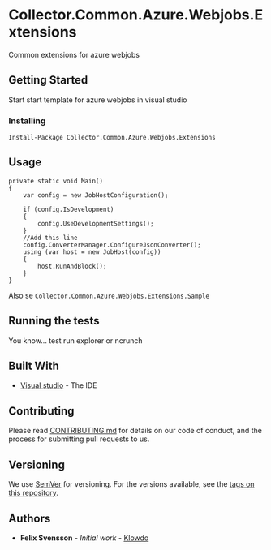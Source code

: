 # Collector.Common.Azure.Webjobs.Extensions

Common extensions for azure webjobs

## Getting Started

Start start template for azure webjobs in visual studio

### Installing



`Install-Package Collector.Common.Azure.Webjobs.Extensions`
## Usage 
```
private static void Main()
{
    var config = new JobHostConfiguration();

    if (config.IsDevelopment)
    {
        config.UseDevelopmentSettings();
    }
    //Add this line
    config.ConverterManager.ConfigureJsonConverter();
    using (var host = new JobHost(config))
    {
        host.RunAndBlock();
    }
}
```
Also se `Collector.Common.Azure.Webjobs.Extensions.Sample`

## Running the tests

You know... test run explorer or ncrunch

## Built With

* [Visual studio](http://www.visualstudio.com) - The IDE

## Contributing

Please read [CONTRIBUTING.md](https://gist.github.com/PurpleBooth/b24679402957c63ec426) for details on our code of conduct, and the process for submitting pull requests to us.

## Versioning

We use [SemVer](http://semver.org/) for versioning. For the versions available, see the [tags on this repository](https://github.com/your/project/tags). 

## Authors

* **Felix Svensson** - *Initial work* - [Klowdo](https://github.com/klowdo)

